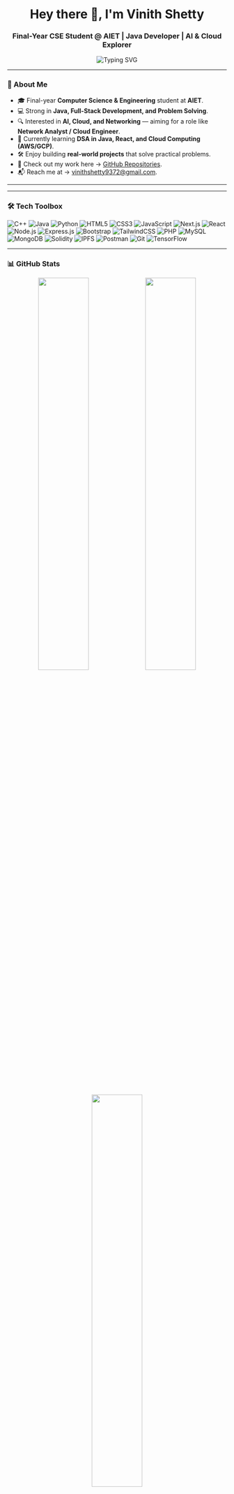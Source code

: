 <h1 align="center">Hey there 👋, I'm Vinith Shetty</h1>
<h3 align="center">Final-Year CSE Student @ AIET | Java Developer | AI & Cloud Explorer</h3>

<p align="center">
  <img src="https://readme-typing-svg.herokuapp.com?font=JetBrains+Mono&size=22&pause=1000&color=00C2FF&center=true&vCenter=true&width=700&lines=Full-Stack+Developer+%7C+Java+Enthusiast;Exploring+AI+%26+Cloud+☁️;Passionate+about+Networking+%26+System+Design;Always+Learning+%2B+Building+🚀" alt="Typing SVG" />
</p>

---

### 🚀 About Me  

- 🎓 Final-year **Computer Science & Engineering** student at **AIET**.  
- 💻 Strong in **Java, Full-Stack Development, and Problem Solving**.  
- 🔍 Interested in **AI, Cloud, and Networking** — aiming for a role like **Network Analyst / Cloud Engineer**.  
- 🌱 Currently learning **DSA in Java, React, and Cloud Computing (AWS/GCP)**.  
- 🛠️ Enjoy building **real-world projects** that solve practical problems.  
- 📂 Check out my work here → [GitHub Repositories](https://github.com/vinithshetty9372?tab=repositories).  
- 📬 Reach me at → [vinithshetty9372@gmail.com](mailto:vinithshetty9372@gmail.com).  

---

---

### 🛠️ Tech Toolbox  

![C++](https://img.shields.io/badge/C++-00599C.svg?style=flat&logo=c%2B%2B&logoColor=white)
![Java](https://img.shields.io/badge/Java-ED8B00.svg?style=flat&logo=openjdk&logoColor=white)
![Python](https://img.shields.io/badge/Python-3776AB?style=flat&logo=python&logoColor=white)
![HTML5](https://img.shields.io/badge/HTML5-E34F26.svg?style=flat&logo=html5&logoColor=white)
![CSS3](https://img.shields.io/badge/CSS3-1572B6.svg?style=flat&logo=css3&logoColor=white)
![JavaScript](https://img.shields.io/badge/JavaScript-F7DF1E.svg?style=flat&logo=javascript&logoColor=black)
![Next.js](https://img.shields.io/badge/Next.js-000000.svg?style=flat&logo=next.js&logoColor=white)
![React](https://img.shields.io/badge/React-20232a.svg?style=flat&logo=react&logoColor=61DAFB)
![Node.js](https://img.shields.io/badge/Node.js-339933?style=flat&logo=node.js&logoColor=white)
![Express.js](https://img.shields.io/badge/Express.js-000000.svg?style=flat&logo=express&logoColor=white)
![Bootstrap](https://img.shields.io/badge/Bootstrap-7952B3.svg?style=flat&logo=bootstrap&logoColor=white)
![TailwindCSS](https://img.shields.io/badge/Tailwind_CSS-38B2AC.svg?style=flat&logo=tailwind-css&logoColor=white)
![PHP](https://img.shields.io/badge/PHP-777BB4.svg?style=flat&logo=php&logoColor=white)
![MySQL](https://img.shields.io/badge/MySQL-4479A1.svg?style=flat&logo=mysql&logoColor=white)
![MongoDB](https://img.shields.io/badge/MongoDB-47A248.svg?style=flat&logo=mongodb&logoColor=white)
![Solidity](https://img.shields.io/badge/Solidity-363636.svg?style=flat&logo=solidity&logoColor=white)
![IPFS](https://img.shields.io/badge/IPFS-65C2CB.svg?style=flat&logo=ipfs&logoColor=white)
![Postman](https://img.shields.io/badge/Postman-FF6C37?style=flat&logo=postman&logoColor=white)
![Git](https://img.shields.io/badge/Git-%23F05032.svg?style=flat&logo=git&logoColor=white)
![TensorFlow](https://img.shields.io/badge/TensorFlow-%23FF6F00.svg?style=flat&logo=tensorflow&logoColor=white)

---

### 📊 GitHub Stats  

<p align="center">
  <img src="https://github-readme-stats.vercel.app/api?username=ShettyVinith&show_icons=true&theme=radical" width="48%" />
  <img src="https://streak-stats.demolab.com?user=ShettyVinith&theme=radical" width="48%" />
  <img src="https://github-readme-stats.vercel.app/api/top-langs/?username=ShettyVinith&layout=compact&theme=radical" width="48%" />
</p>

---

### 🌐 Connect with Me  

[![LinkedIn](https://img.shields.io/badge/LinkedIn-0A66C2?style=flat&logo=linkedin&logoColor=white)](https://www.linkedin.com/in/vinith-shetty-0a4307280)  
[![GitHub](https://img.shields.io/badge/GitHub-181717?style=flat&logo=github&logoColor=white)](https://github.com/vinithshetty9372)  
[![Email](https://img.shields.io/badge/Email-D14836?style=flat&logo=gmail&logoColor=white)](mailto:vinithshetty9372@gmail.com)  

---

✨ *“Code is like art — the cleaner it is, the louder it speaks.”*  
